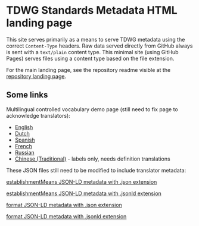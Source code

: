 # TDWG Standards Metadata HTML landing page

This site serves primarily as a means to serve TDWG metadata using the correct `Content-Type` headers. Raw data served directly from GitHub always is sent with a `text/plain` content type. This minimal site (using GitHub Pages) serves files using a content type based on the file extension.

For the main landing page, see the repository readme visible at the [repository landing page](https://github.com/tdwg/rs.tdwg.org).

## Some links

Multilingual controlled vocabulary demo page (still need to fix page to acknowledge translators):
- [English](cvJson/display-cv.html?en)
- [Dutch](cvJson/display-cv.html?nl)
- [Spanish](cvJson/display-cv.html?es)
- [French](cvJson/display-cv.html?fr)
- [Russian](cvJson/display-cv.html?ru)
- [Chinese (Traditional)](cvJson/display-cv.html?zh-Hant) - labels only, needs definition translations

These JSON files still need to be modified to include translator metadata:

[establishmentMeans JSON-LD metadata with .json extension](cvJson/establishmentMeans.json)

[establishmentMeans JSON-LD metadata with .jsonld extension](cvJson/establishmentMeans.jsonld)

[format JSON-LD metadata with .json extension](cvJson/format.json)

[format JSON-LD metadata with .jsonld extension](cvJson/format.jsonld)
